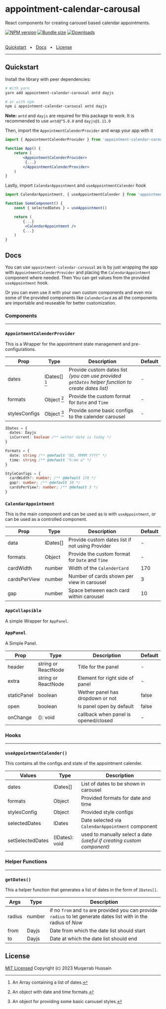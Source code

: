 # appointment-calendar-carousal

React components for creating carousel based calendar appointments.

[![NPM version][npm]][npm-url]
[![Bundle size][size]][size-url]
[![Downloads][downloads]][downloads-url]

[npm]: https://img.shields.io/npm/v/appointment-calendar-carousal.svg
[npm-url]: https://www.npmjs.com/package/appointment-calendar-carousal
[size]: https://img.shields.io/bundlephobia/minzip/appointment-calendar-carousal
[size-url]: https://bundlephobia.com/package/appointment-calendar-carousal
[downloads]: https://img.shields.io/npm/dm/appointment-calendar-carousal.svg
[downloads-url]: https://www.npmjs.com/package/appointment-calendar-carousal

<br />
<a href="##quickstart">Quickstart</a>
<span>&nbsp;&nbsp;•&nbsp;&nbsp;</span>
<a href="#docs">Docs</a>
<span>&nbsp;&nbsp;•&nbsp;&nbsp;</span>
<a href="#license">License</a>
<br />
<hr />

## Quickstart

Install the library with peer dependencies:

```bash
# With yarn
yarn add appointment-calendar-carousal antd dayjs

# or with npm
npm i appointment-calendar-carousal antd dayjs
```

**Note:** `antd` and `dayjs` are required for this package to work.
It is recommended to use `antd@^5.0.0` and `dayjs@1.11.0`

Then, import the `AppointmentCalenderProvider` and wrap your app with it

```jsx
import { AppointmentCalenderProvider } from 'appointment-calendar-carousal'

function App() {
    return (
        <AppointmentCalenderProvider>
         {...}
        </AppointmentCalenderProvider>
    )
}
```

Lastly, import `CalendarAppointment` and `useAppointmentCalender` hook

```jsx
import CalendarAppointment, { useAppointmentCalender } from 'appointment-calendar-carousal'

function SomeComponent() {
    const { selectedDates } = useAppointment()

    return (
        {...}
         <CalendarAppointment />
        {...}
    )
}
```

## Docs

You can use `appointment-calendar-carousal` as is by just wrapping the app with `AppointmentCalenderProvider` and placing the `CalendarAppointment` component where needed. Then You can get values from the provided `useAppointment` hook.

Or you can even use it with your own custom components and even mix some of the provided components like `CalenderCard` as all the components are importable and reuseable for better customization.

### **Components**

---

### `AppointmentCalenderProvider`

This is a Wrapper for the appointment state management and pre-configurations.

| Prop          | Type          | Description                                                                                        | Default |
| ------------- | ------------- | -------------------------------------------------------------------------------------------------- | ------- |
| dates         | IDates[] [^1] | Provide custom dates list _(you can use provided `getDates` helper function to create dates list)_ | -       |
| formats       | Object [^2]   | Provide the custom format for `Date` and `Time`                                                    | -       |
| stylesConfigs | Object [^3]   | Provide some basic configs to the calender carousel                                                | -       |

[^1]: An Array containing a list of dates.

```ts
IDates = {
  dates: Dayjs
  isCurrent: boolean /** wether date is today */
}
```

[^2]: An object with date and time formats.

```ts
Formats = {
  date: string /** @default "DD, MMMM YYYY" */
  time: string /** @default "h:mm a" */
}
```

[^3]: An object for providing some basic carousel styles.

```ts
StyleConfigs = {
  cardWidth?: number; /** @default 170 */
  gap?: number; /** @default 10 */
  cardsPerView?: number; /** @default 3 */
}
```

### `CalendarAppointment`

This is the main component and can be used as is with `useAppointment`, or can be used as a controlled component.

| Prop         | Type     | Description                                     | Default |
| ------------ | -------- | ----------------------------------------------- | ------- |
| data         | IDates[] | Provide custom dates list if not using Provider | -       |
| formats      | Object   | Provide the custom format for `Date` and `Time` | -       |
| cardWidth    | number   | Width of the `CalenderCard`                     | 170     |
| cardsPerView | number   | Number of cards shown per view in carousel      | 3       |
| gap          | number   | Space between each card within carousel         | 10      |

### `AppCollapsible`

A simple Wrapper for `AppPanel`.

### `AppPanel`

A Simple Panel.

| Prop        | Type                | Description                          | Default |
| ----------- | ------------------- | ------------------------------------ | ------- |
| header      | string or ReactNode | Title for the panel                  | -       |
| extra       | string or ReactNode | Element for right side of panel      | -       |
| staticPanel | boolean             | Wether panel has dropdown or not     | false   |
| open        | boolean             | Is panel open by default             | false   |
| onChange    | (): void            | callback when panel is opened/closed | -       |

### Hooks

---

### `useAppointmentCalender()`

This contains all the configs and state of the appointment calender.

| Values           | Type           | Description                                                            |
| ---------------- | -------------- | ---------------------------------------------------------------------- |
| dates            | IDates[]       | List of dates to be shown in carousel                                  |
| formats          | Object         | Provided formats for date and time                                     |
| stylesConfig     | Object         | Provided style configs                                                 |
| selectedDates    | IDates         | Date selected via `CalendarAppointment` component                      |
| setSelectedDates | (IDates): void | used to manually select a date _(useful if creating custom component)_ |

### Helper Functions

---

### `getDates()`

This a helper function that generates a list of dates in the form of `IDates[]`.

| Args   | Type   | Description                                                                                                        |
| ------ | ------ | ------------------------------------------------------------------------------------------------------------------ |
| radius | number | if no `from` and `to` are provided you can provide `radius` to let generate dates list with in the radius of _Now_ |
| from   | Dayjs  | Date from which the date list should start                                                                         |
| to     | Dayjs  | Date at which the date list should end                                                                             |

## License

[MIT Licensed](LICENSE)
Copyright (c) 2023 Muqarrab Hussain
